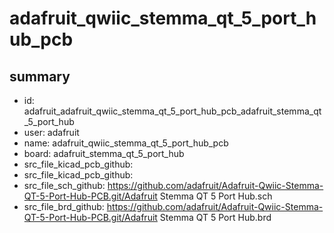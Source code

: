 # adafruit_qwiic_stemma_qt_5_port_hub_pcb
 
## summary 
* id: adafruit_adafruit_qwiic_stemma_qt_5_port_hub_pcb_adafruit_stemma_qt_5_port_hub
* user: adafruit
* name: adafruit_qwiic_stemma_qt_5_port_hub_pcb
* board: adafruit_stemma_qt_5_port_hub
* src_file_kicad_pcb_github: 
* src_file_kicad_pcb_github: 
* src_file_sch_github: https://github.com/adafruit/Adafruit-Qwiic-Stemma-QT-5-Port-Hub-PCB.git/Adafruit Stemma QT 5 Port Hub.sch
* src_file_brd_github: https://github.com/adafruit/Adafruit-Qwiic-Stemma-QT-5-Port-Hub-PCB.git/Adafruit Stemma QT 5 Port Hub.brd



